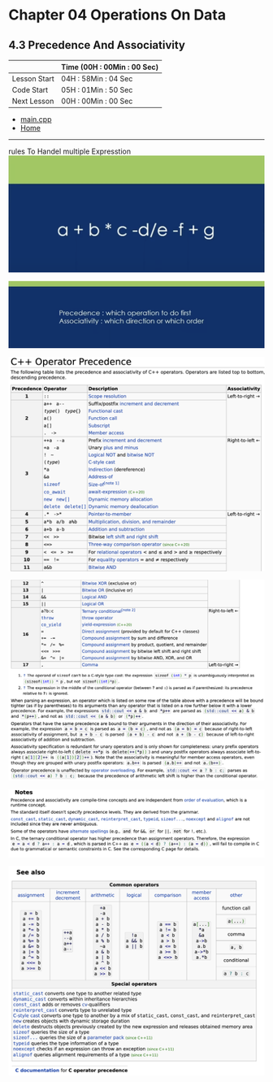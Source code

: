 # Chapter 04 Operations On Data

## 4.3 Precedence And Associativity

||Time (00H : 00Min : 00 Sec)|
|-|-|
 |Lesson Start           | 04H : 58Min : 04 Sec |  
 |Code Start             | 05H : 01Min : 50 Sec |  
 |Next Lesson            | 00H : 00Min : 00 Sec | 
* [main.cpp](./main.cpp)
* [Home](/README.md)

---

rules To Handel multiple Expresstion
![Precedence And Associativity](./img/1.png)

![Precedence And Associativity](./img/2.png)

![Precedence And Associativity](./img/3.png)

![Precedence And Associativity](./img/4.png)

![Precedence And Associativity](./img/5.png)

![Precedence And Associativity](./img/6.png)